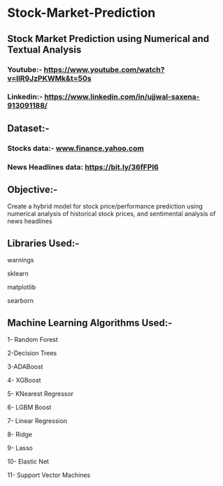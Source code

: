 # Stock-Market-Prediction

## Stock Market Prediction using Numerical and Textual Analysis 

### Youtube:-  https://www.youtube.com/watch?v=lIR9JzPKWMk&t=50s

### Linkedin:- https://www.linkedin.com/in/ujjwal-saxena-913091188/

## Dataset:-

### Stocks data:- www.finance.yahoo.com

### News Headlines data: https://bit.ly/36fFPI6

## Objective:- 

Create a hybrid model for stock price/performance prediction using numerical analysis of historical stock prices, and sentimental analysis of news headlines

## Libraries Used:-

warnings

sklearn

matplotlib 

searborn

## Machine Learning Algorithms Used:-
 
 1- Random Forest 
 
 2-Decision Trees
 
 3-ADABoost
 
 4- XGBoost
 
 5- KNearest Regressor
 
 6- LGBM Boost
 
 7- Linear Regression
 
 8- Ridge
 
 9- Lasso
 
 10- Elastic Net
 
 11- Support Vector Machines
 
 

